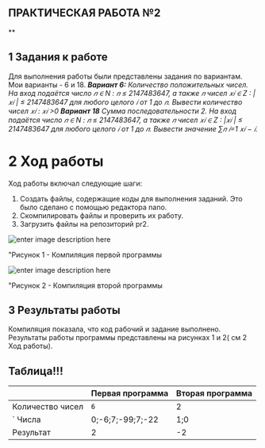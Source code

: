 ## ПРАКТИЧЕСКАЯ РАБОТА №2

**
                   

  ##  1 Задания к работе
Для выполнения работы были представлены задания по вариантам. Мои варианты - 6 и 18.
***Вариант 6:***
*Количество положительных чисел. На вход подаётся число 𝑛 ∈ N : 𝑛 ≤ 2147483647, а также 𝑛 чисел 𝑥𝑖 ∈ Z : |𝑥𝑖 | ≤ 2147483647 для любого целого 𝑖 от 1 до 𝑛. Вывести количество чисел 𝑥𝑖 : 𝑥𝑖 >0*
***Вариант 18***
*Сумма последовательности 2. На вход подаётся число 𝑛 ∈ N : 𝑛 ≤ 2147483647, а также 𝑛 чисел 𝑥𝑖 ∈ Z : |𝑥𝑖 | ≤ 2147483647 для любого целого 𝑖 от 1 до 𝑛. Вывести значение ∑︁𝑛 𝑖=1 𝑥𝑖 − 𝑖.*


# 2 Ход работы

Ход работы включал следующие шаги:
1. Создать файлы, содержащие коды для выполнения заданий. Это было сделано с помощью редактора nano.
2.  Скомпилировать файлы и проверить их работу.
3. Загрузить файлы на репозиторий pr2.

![enter image description here](https://lh3.googleusercontent.com/oBubSW5-f72AlSFtWE4cE0Qu01nr-maH_HxRkudtlPCcTZogwcyU-EIbn-5e5qkC_O4Dp4O-AIoh)

 "Рисунок 1 - Компиляция первой программы
 
![enter image description here](https://lh3.googleusercontent.com/q_9syVAMoGSPNEm4b1sEBWzdkQvMGqYuUyH6CaUn7gHiuShtHGLubWjJ9eMPrpJR6HpSXzRx2C0j)
 
 "Рисунок 2 - Компиляция второй программы
 
## 3 Результаты работы

Компиляция показала, что код рабочий и задание выполнено. Результаты работы программы представлены на рисунках 1 и 2( см 2 Ход работы).



## Таблица!!!



|                |Первая программа                          |Вторая программа                         |
|----------------|-------------------------------|-----------------------------|
Количество чисел|`6`            |2           
` Числа           |0;-6;7;-99;7;-22            |1;0
|Результат         |2|-2

```
